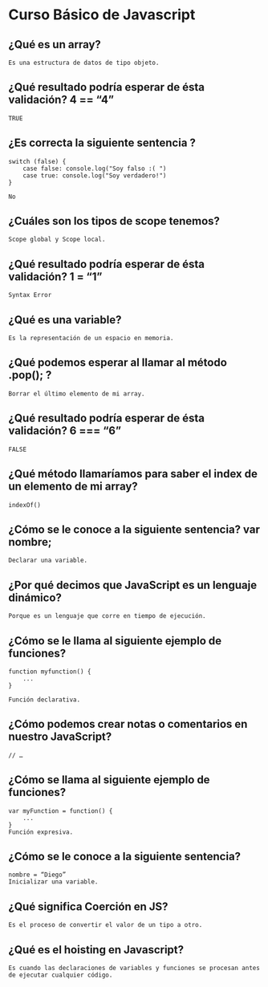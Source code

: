 # Curso Básico de Javascript

## ¿Qué es un array?
	Es una estructura de datos de tipo objeto.
## ¿Qué resultado podría esperar de ésta validación? 4 == “4”
	TRUE
## ¿Es correcta la siguiente sentencia ?
	switch (false) { 
		case false: console.log("Soy falso :( ") 
		case true: console.log("Soy verdadero!") 
	}
	
	No
## ¿Cuáles son los tipos de scope tenemos?
	Scope global y Scope local.
## ¿Qué resultado podría esperar de ésta validación? 1 = “1”
	Syntax Error
## ¿Qué es una variable?
	Es la representación de un espacio en memoria.
## ¿Qué podemos esperar al llamar al método .pop(); ?
	Borrar el último elemento de mi array.
## ¿Qué resultado podría esperar de ésta validación? 6 === “6”
	FALSE
## ¿Qué método llamaríamos para saber el index de un elemento de mi array?
	indexOf()
## ¿Cómo se le conoce a la siguiente sentencia? var nombre;
	Declarar una variable.
## ¿Por qué decimos que JavaScript es un lenguaje dinámico?
	Porque es un lenguaje que corre en tiempo de ejecución.
## ¿Cómo se le llama al siguiente ejemplo de funciones?
	function myfunction() { 
		...
	}

	Función declarativa.
## ¿Cómo podemos crear notas o comentarios en nuestro JavaScript?
	// …
## ¿Cómo se llama al siguiente ejemplo de funciones?
	var myFunction = function() { 
		...
	}
	Función expresiva.
## ¿Cómo se le conoce a la siguiente sentencia?
	nombre = “Diego”
	Inicializar una variable.
## ¿Qué significa Coerción en JS?
	Es el proceso de convertir el valor de un tipo a otro.
## ¿Qué es el hoisting en Javascript?
	Es cuando las declaraciones de variables y funciones se procesan antes de ejecutar cualquier código.